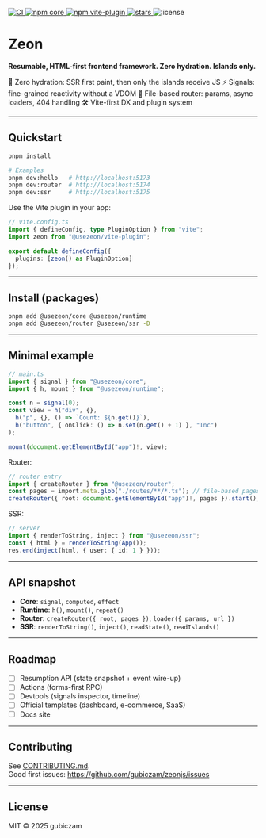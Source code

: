 <p align="left">
  <a href="https://github.com/gubiczam/zeonjs/actions">
    <img alt="CI" src="https://img.shields.io/github/actions/workflow/status/gubiczam/zeonjs/ci.yml?branch=main">
  </a>
  <a href="https://www.npmjs.com/package/@usezeon/core">
    <img alt="npm core" src="https://img.shields.io/npm/v/@usezeon/core?label=core">
  </a>
  <a href="https://www.npmjs.com/package/@usezeon/vite-plugin">
    <img alt="npm vite-plugin" src="https://img.shields.io/npm/v/@usezeon/vite-plugin?label=vite-plugin">
  </a>
  <a href="https://github.com/gubiczam/zeonjs/stargazers">
    <img alt="stars" src="https://img.shields.io/github/stars/gubiczam/zeonjs">
  </a>
  <img alt="license" src="https://img.shields.io/badge/license-MIT-blue">
</p>

# Zeon

**Resumable, HTML-first frontend framework. Zero hydration. Islands only.**

🚀 Zero hydration: SSR first paint, then only the islands receive JS
⚡ Signals: fine-grained reactivity without a VDOM
📁 File-based router: params, async loaders, 404 handling
🛠️ Vite-first DX and plugin system

---

## Quickstart

```bash
pnpm install

# Examples
pnpm dev:hello   # http://localhost:5173
pnpm dev:router  # http://localhost:5174
pnpm dev:ssr     # http://localhost:5175
```

Use the Vite plugin in your app:

```ts
// vite.config.ts
import { defineConfig, type PluginOption } from "vite";
import zeon from "@usezeon/vite-plugin";

export default defineConfig({
  plugins: [zeon() as PluginOption]
});
```

---

## Install (packages)

```bash
pnpm add @usezeon/core @usezeon/runtime
pnpm add @usezeon/router @usezeon/ssr -D
```

---

## Minimal example

```ts
// main.ts
import { signal } from "@usezeon/core";
import { h, mount } from "@usezeon/runtime";

const n = signal(0);
const view = h("div", {},
  h("p", {}, () => `Count: ${n.get()}`),
  h("button", { onClick: () => n.set(n.get() + 1) }, "Inc")
);

mount(document.getElementById("app")!, view);
```

Router:

```ts
// router entry
import { createRouter } from "@usezeon/router";
const pages = import.meta.glob("./routes/**/*.ts"); // file-based pages
createRouter({ root: document.getElementById("app")!, pages }).start();
```

SSR:

```ts
// server
import { renderToString, inject } from "@usezeon/ssr";
const { html } = renderToString(App());
res.end(inject(html, { user: { id: 1 } }));
```

---

## API snapshot

- **Core**: `signal`, `computed`, `effect`
- **Runtime**: `h()`, `mount()`, `repeat()`
- **Router**: `createRouter({ root, pages })`, `loader({ params, url })`
- **SSR**: `renderToString()`, `inject()`, `readState()`, `readIslands()`

---

## Roadmap

- [ ] Resumption API (state snapshot + event wire-up)
- [ ] Actions (forms-first RPC)
- [ ] Devtools (signals inspector, timeline)
- [ ] Official templates (dashboard, e-commerce, SaaS)
- [ ] Docs site

---

## Contributing

See [CONTRIBUTING.md](./CONTRIBUTING.md).  
Good first issues: <https://github.com/gubiczam/zeonjs/issues>

---

## License

MIT © 2025 gubiczam
